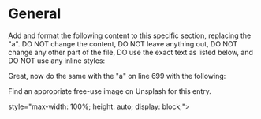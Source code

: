 # General

Add and format the following content to this specific section, replacing the "a". DO NOT change the content, DO NOT leave anything out, DO NOT change any other part of the file, DO use the exact text as listed below, and DO NOT use any inline styles:

Great, now do the same with the "a" on line 699 with the following:

Find an appropriate free-use image on Unsplash for this entry.

 style="max-width: 100%; height: auto; display: block;">
<!-- <strong><i> -->
